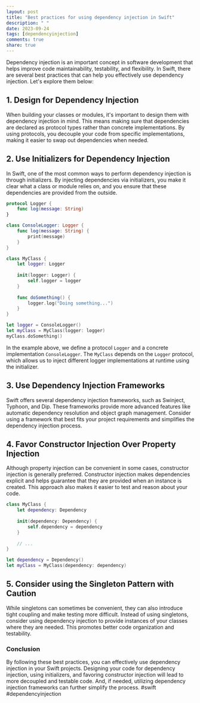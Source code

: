 ```yaml
---
layout: post
title: "Best practices for using dependency injection in Swift"
description: " "
date: 2023-09-24
tags: [dependencyinjection]
comments: true
share: true
---
```


Dependency injection is an important concept in software development that helps improve code maintainability, testability, and flexibility. In Swift, there are several best practices that can help you effectively use dependency injection. Let's explore them below:

## 1. Design for Dependency Injection

When building your classes or modules, it's important to design them with dependency injection in mind. This means making sure that dependencies are declared as protocol types rather than concrete implementations. By using protocols, you decouple your code from specific implementations, making it easier to swap out dependencies when needed.

## 2. Use Initializers for Dependency Injection

In Swift, one of the most common ways to perform dependency injection is through initializers. By injecting dependencies via initializers, you make it clear what a class or module relies on, and you ensure that these dependencies are provided from the outside.

```swift
protocol Logger {
    func log(message: String)
}

class ConsoleLogger: Logger {
    func log(message: String) {
        print(message)
    }
}

class MyClass {
    let logger: Logger
    
    init(logger: Logger) {
        self.logger = logger
    }
    
    func doSomething() {
        logger.log("Doing something...")
    }
}

let logger = ConsoleLogger()
let myClass = MyClass(logger: logger)
myClass.doSomething()
```

In the example above, we define a protocol `Logger` and a concrete implementation `ConsoleLogger`. The `MyClass` depends on the `Logger` protocol, which allows us to inject different logger implementations at runtime using the initializer.

## 3. Use Dependency Injection Frameworks

Swift offers several dependency injection frameworks, such as Swinject, Typhoon, and Dip. These frameworks provide more advanced features like automatic dependency resolution and object graph management. Consider using a framework that best fits your project requirements and simplifies the dependency injection process.

## 4. Favor Constructor Injection Over Property Injection

Although property injection can be convenient in some cases, constructor injection is generally preferred. Constructor injection makes dependencies explicit and helps guarantee that they are provided when an instance is created. This approach also makes it easier to test and reason about your code.

```swift
class MyClass {
    let dependency: Dependency
    
    init(dependency: Dependency) {
        self.dependency = dependency
    }
    
    // ...
}

let dependency = Dependency()
let myClass = MyClass(dependency: dependency)
```

## 5. Consider using the Singleton Pattern with Caution

While singletons can sometimes be convenient, they can also introduce tight coupling and make testing more difficult. Instead of using singletons, consider using dependency injection to provide instances of your classes where they are needed. This promotes better code organization and testability.

### Conclusion

By following these best practices, you can effectively use dependency injection in your Swift projects. Designing your code for dependency injection, using initializers, and favoring constructor injection will lead to more decoupled and testable code. And, if needed, utilizing dependency injection frameworks can further simplify the process. #swift #dependencyinjection